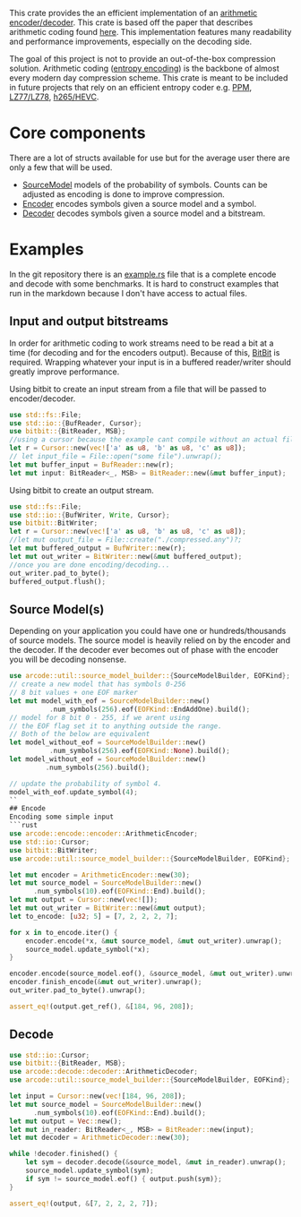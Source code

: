 This crate provides the an efficient implementation of
an [arithmetic encoder/decoder](https://en.wikipedia.org/wiki/Arithmetic_coding). This crate is based off the paper
that describes arithmetic coding found [here](https://web.stanford.edu/class/ee398a/handouts/papers/WittenACM87ArithmCoding.pdf).
This implementation features many readability and performance improvements, especially on the decoding side.

The goal of this project is not to provide an out-of-the-box compression solution.
Arithmetic coding ([entropy encoding](https://en.wikipedia.org/wiki/Entropy_encoding)) is the backbone of almost every
modern day compression scheme. This crate is meant to be included in future projects that rely on an efficient entropy
coder e.g. [PPM](https://en.wikipedia.org/wiki/Prediction_by_partial_matching), [LZ77/LZ78](https://en.wikipedia.org/wiki/LZ77_and_LZ78),
[h265/HEVC](https://en.wikipedia.org/wiki/High_Efficiency_Video_Coding).

# Core components
There are a lot of structs available for use but for the average user there are only a few that will be used.
- [SourceModel](util/source_model/struct.SourceModel.html) models of the probability of symbols. Counts can be adjusted
as encoding is done to improve compression.
- [Encoder](encode/encoder/struct.ArithmeticEncoder.html) encodes symbols given a source model and a symbol.
- [Decoder](decode/decoder/struct.ArithmeticDecoder.html) decodes symbols given a source model and a bitstream.

# Examples
In the git repository there is an [example.rs](https://github.com/Dakati/arithmetic-rs/blob/master/example/example.rs)
file that is a complete
encode and decode with some benchmarks. It is hard to construct examples that
run in the markdown because I don't have access to actual files.
## Input and output bitstreams
In order for arithmetic coding to work streams need to be read a bit at a time (for decoding and for the encoders output).
Because of this, [BitBit](https://docs.rs/bitbit) is required. Wrapping whatever your input is in a buffered reader/writer
should greatly improve performance.

Using bitbit to create an input stream from a file that will be passed to encoder/decoder.
```rust
use std::fs::File;
use std::io::{BufReader, Cursor};
use bitbit::{BitReader, MSB};
//using a cursor because the example cant compile without an actual file
let r = Cursor::new(vec!['a' as u8, 'b' as u8, 'c' as u8]);
// let input_file = File::open("some file").unwrap();
let mut buffer_input = BufReader::new(r);
let mut input: BitReader<_, MSB> = BitReader::new(&mut buffer_input);
```
Using bitbit to create an output stream.
```rust
use std::fs::File;
use std::io::{BufWriter, Write, Cursor};
use bitbit::BitWriter;
let r = Cursor::new(vec!['a' as u8, 'b' as u8, 'c' as u8]);
//let mut output_file = File::create("./compressed.any")?;
let mut buffered_output = BufWriter::new(r);
let mut out_writer = BitWriter::new(&mut buffered_output);
//once you are done encoding/decoding...
out_writer.pad_to_byte();
buffered_output.flush();
```

## Source Model(s)
Depending on your application you could have one or hundreds/thousands of source models.
The source model is heavily relied on by the encoder and the decoder. If the decoder ever becomes
out of phase with the encoder you will be decoding nonsense.

```rust
use arcode::util::source_model_builder::{SourceModelBuilder, EOFKind};
// create a new model that has symbols 0-256
// 8 bit values + one EOF marker
let mut model_with_eof = SourceModelBuilder::new()
          .num_symbols(256).eof(EOFKind::EndAddOne).build();
// model for 8 bit 0 - 255, if we arent using
// the EOF flag set it to anything outside the range.
// Both of the below are equivalent
let model_without_eof = SourceModelBuilder::new()
          .num_symbols(256).eof(EOFKind::None).build();
let model_without_eof = SourceModelBuilder::new()
         .num_symbols(256).build();

// update the probability of symbol 4.
model_with_eof.update_symbol(4);
``
## Encode
Encoding some simple input
```rust
use arcode::encode::encoder::ArithmeticEncoder;
use std::io::Cursor;
use bitbit::BitWriter;
use arcode::util::source_model_builder::{SourceModelBuilder, EOFKind};

let mut encoder = ArithmeticEncoder::new(30);
let mut source_model = SourceModelBuilder::new()
      .num_symbols(10).eof(EOFKind::End).build();
let mut output = Cursor::new(vec![]);
let mut out_writer = BitWriter::new(&mut output);
let to_encode: [u32; 5] = [7, 2, 2, 2, 7];

for x in to_encode.iter() {
    encoder.encode(*x, &mut source_model, &mut out_writer).unwrap();
    source_model.update_symbol(*x);
}

encoder.encode(source_model.eof(), &source_model, &mut out_writer).unwrap();
encoder.finish_encode(&mut out_writer).unwrap();
out_writer.pad_to_byte().unwrap();

assert_eq!(output.get_ref(), &[184, 96, 208]);
```
## Decode
```rust
use std::io::Cursor;
use bitbit::{BitReader, MSB};
use arcode::decode::decoder::ArithmeticDecoder;
use arcode::util::source_model_builder::{SourceModelBuilder, EOFKind};

let input = Cursor::new(vec![184, 96, 208]);
let mut source_model = SourceModelBuilder::new()
      .num_symbols(10).eof(EOFKind::End).build();
let mut output = Vec::new();
let mut in_reader: BitReader<_, MSB> = BitReader::new(input);
let mut decoder = ArithmeticDecoder::new(30);

while !decoder.finished() {
    let sym = decoder.decode(&source_model, &mut in_reader).unwrap();
    source_model.update_symbol(sym);
    if sym != source_model.eof() { output.push(sym)};
}

assert_eq!(output, &[7, 2, 2, 2, 7]);
```
